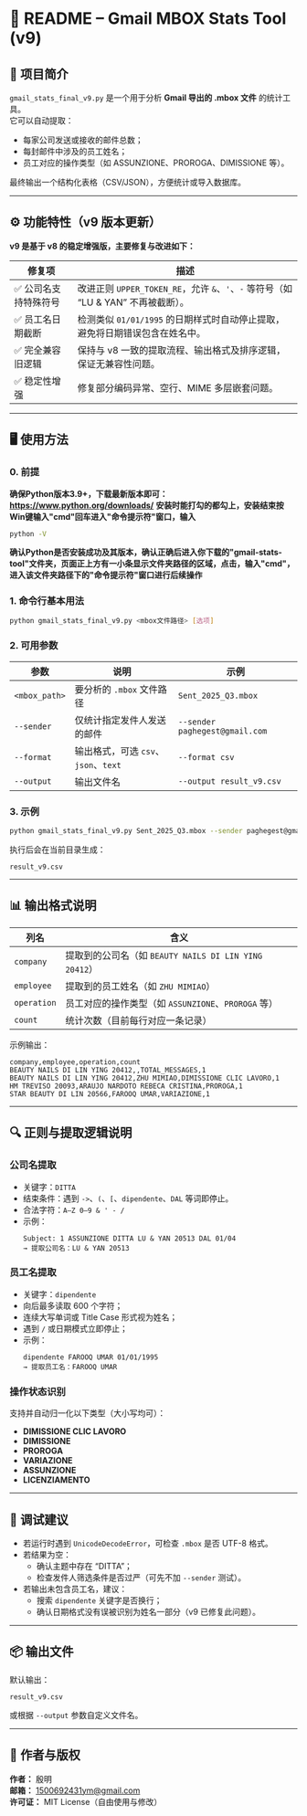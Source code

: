 # 📘 README – Gmail MBOX Stats Tool (v9)

## 🧩 项目简介
`gmail_stats_final_v9.py` 是一个用于分析 **Gmail 导出的 .mbox 文件** 的统计工具。  
它可以自动提取：
- 每家公司发送或接收的邮件总数；
- 每封邮件中涉及的员工姓名；
- 员工对应的操作类型（如 ASSUNZIONE、PROROGA、DIMISSIONE 等）。

最终输出一个结构化表格（CSV/JSON），方便统计或导入数据库。

---

## ⚙️ 功能特性（v9 版本更新）

**v9 是基于 v8 的稳定增强版，主要修复与改进如下：**

| 修复项 | 描述 |
|--------|------|
| ✅ 公司名支持特殊符号 | 改进正则 `UPPER_TOKEN_RE`，允许 `&`、`'`、`-` 等符号（如 “LU & YAN” 不再被截断）。 |
| ✅ 员工名日期截断 | 检测类似 `01/01/1995` 的日期样式时自动停止提取，避免将日期错误包含在姓名中。 |
| ✅ 完全兼容旧逻辑 | 保持与 v8 一致的提取流程、输出格式及排序逻辑，保证无兼容性问题。 |
| ✅ 稳定性增强 | 修复部分编码异常、空行、MIME 多层嵌套问题。 |

---

## 🖥️ 使用方法

### 0. 前提

**确保Python版本3.9+，下载最新版本即可：https://www.python.org/downloads/**
**安装时能打勾的都勾上，安装结束按Win键输入"cmd"回车进入"命令提示符"窗口，输入**
```bash
python -V
```
**确认Python是否安装成功及其版本，确认正确后进入你下载的"gmail-stats-tool"文件夹，页面正上方有一小条显示文件夹路径的区域，点击，输入"cmd"，进入该文件夹路径下的"命令提示符"窗口进行后续操作**

### 1. 命令行基本用法
```bash
python gmail_stats_final_v9.py <mbox文件路径> [选项]
```

### 2. 可用参数

| 参数 | 说明 | 示例 |
|------|------|------|
| `<mbox_path>` | 要分析的 `.mbox` 文件路径 | `Sent_2025_Q3.mbox` |
| `--sender` | 仅统计指定发件人发送的邮件 | `--sender paghegest@gmail.com` |
| `--format` | 输出格式，可选 `csv`、`json`、`text` | `--format csv` |
| `--output` | 输出文件名 | `--output result_v9.csv` |

### 3. 示例
```bash
python gmail_stats_final_v9.py Sent_2025_Q3.mbox --sender paghegest@gmail.com --format csv --output result_v9.csv
```
执行后会在当前目录生成：
```
result_v9.csv
```

---

## 📊 输出格式说明

| 列名 | 含义 |
|------|------|
| `company` | 提取到的公司名（如 `BEAUTY NAILS DI LIN YING 20412`） |
| `employee` | 提取到的员工姓名（如 `ZHU MIMIAO`） |
| `operation` | 员工对应的操作类型（如 `ASSUNZIONE`、`PROROGA` 等） |
| `count` | 统计次数（目前每行对应一条记录） |

示例输出：
```csv
company,employee,operation,count
BEAUTY NAILS DI LIN YING 20412,,TOTAL_MESSAGES,1
BEAUTY NAILS DI LIN YING 20412,ZHU MIMIAO,DIMISSIONE CLIC LAVORO,1
HM TREVISO 20093,ARAUJO NARDOTO REBECA CRISTINA,PROROGA,1
STAR BEAUTY DI LIN 20566,FAROOQ UMAR,VARIAZIONE,1
```

---

## 🔍 正则与提取逻辑说明

### 公司名提取
- 关键字：`DITTA`
- 结束条件：遇到 `->`、`(`、`[`、`dipendente`、`DAL` 等词即停止。
- 合法字符：`A–Z 0–9 & ' - /`
- 示例：
  ```
  Subject: 1 ASSUNZIONE DITTA LU & YAN 20513 DAL 01/04
  → 提取公司名：LU & YAN 20513
  ```

### 员工名提取
- 关键字：`dipendente`
- 向后最多读取 600 个字符；
- 连续大写单词或 Title Case 形式视为姓名；
- 遇到 `/` 或日期模式立即停止；
- 示例：
  ```
  dipendente FAROOQ UMAR 01/01/1995
  → 提取员工名：FAROOQ UMAR
  ```

### 操作状态识别
支持并自动归一化以下类型（大小写均可）：
- **DIMISSIONE CLIC LAVORO**
- **DIMISSIONE**
- **PROROGA**
- **VARIAZIONE**
- **ASSUNZIONE**
- **LICENZIAMENTO**

---

## 🧠 调试建议
- 若运行时遇到 `UnicodeDecodeError`，可检查 `.mbox` 是否 UTF-8 格式。
- 若结果为空：
  - 确认主题中存在 “DITTA”；  
  - 检查发件人筛选条件是否过严（可先不加 `--sender` 测试）。
- 若输出未包含员工名，建议：
  - 搜索 `dipendente` 关键字是否换行；
  - 确认日期格式没有误被识别为姓名一部分（v9 已修复此问题）。

---

## 📦 输出文件
默认输出：
```
result_v9.csv
```
或根据 `--output` 参数自定义文件名。

---

## 🪪 作者与版权
**作者：** 殷明    
**邮箱：** 1500692431ym@gmail.com  
**许可证：** MIT License（自由使用与修改）

